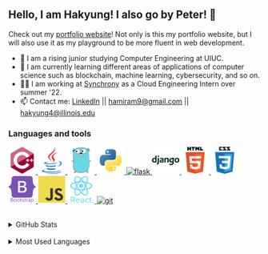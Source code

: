 <!-- ![visitor badge](https://visitor-badge.glitch.me/badge?page_id=hakyung4.visitor-badge) -->

## Hello, I am Hakyung! I also go by Peter! 👋

Check out my [portfolio website](https://hakyung4.github.io/personal-website/)! Not only is this my portfolio website, but I will also use it as my playground to be more fluent in web development.

- 🏫 I am a rising junior studying Computer Engineering at UIUC. 
- 🌱 I am currently learning different areas of applications of computer science such as blockchain, machine learning, cybersecurity, and so on.
- 👨‍💻 I am working at [Synchrony](https://www.synchrony.com/index.html) as a Cloud Engineering Intern over summer '22.
- 📫 Contact me: [LinkedIn](https://www.linkedin.com/in/hakyung-peter-yun-3204061b8/) || [hamiram9@gmail.com](mailto:hamiram9@gmail.com) || [hakyung4@illinois.edu](mailto:hakyung4@illinois.edu)

### Languages and tools

<p align="left"> 
<a href="https://www.w3schools.com/cpp/" target="_blank" rel="noreferrer"> <img src="https://raw.githubusercontent.com/devicons/devicon/master/icons/cplusplus/cplusplus-original.svg" alt="cplusplus" height="55em"/> </a>
<a href="https://www.java.com" target="_blank" rel="noreferrer"> <img src="https://raw.githubusercontent.com/devicons/devicon/master/icons/java/java-original.svg" alt="java" height="55em"/> </a> 
<a href="https://golang.org" target="_blank" rel="noreferrer"> <img src="https://raw.githubusercontent.com/devicons/devicon/master/icons/go/go-original.svg" alt="go" height="55em"/> </a>
<a href="https://www.python.org" target="_blank" rel="noreferrer"> <img src="https://raw.githubusercontent.com/devicons/devicon/master/icons/python/python-original.svg" alt="python" height="55em"/> </a> 
<a href="https://flask.palletsprojects.com/" target="_blank" rel="noreferrer"> <img src="https://www.vectorlogo.zone/logos/pocoo_flask/pocoo_flask-icon.svg" alt="flask" height="55em"/> </a>
<a href="https://www.djangoproject.com/" target="_blank" rel="noreferrer"> <img src="https://raw.githubusercontent.com/github/explore/80688e429a7d4ef2fca1e82350fe8e3517d3494d/topics/django/django.png" alt="django" height="55em"/> </a>
<a href="https://www.w3.org/html/" target="_blank" rel="noreferrer"> <img src="https://raw.githubusercontent.com/devicons/devicon/master/icons/html5/html5-original-wordmark.svg" alt="html5" height="55em"/> </a> 
<a href="https://www.w3schools.com/css/" target="_blank" rel="noreferrer"> <img src="https://raw.githubusercontent.com/devicons/devicon/master/icons/css3/css3-original-wordmark.svg" alt="css3" height="55em"/> </a>
 <a href="https://getbootstrap.com" target="_blank" rel="noreferrer"> <img src="https://raw.githubusercontent.com/devicons/devicon/master/icons/bootstrap/bootstrap-plain-wordmark.svg" alt="bootstrap" height="55em"/> </a>
<a href="https://developer.mozilla.org/en-US/docs/Web/JavaScript" target="_blank" rel="noreferrer"> <img src="https://raw.githubusercontent.com/devicons/devicon/master/icons/javascript/javascript-original.svg" alt="javascript" height="55em"/> </a> 
<a href="https://reactjs.org/" target="_blank" rel="noreferrer"> <img src="https://raw.githubusercontent.com/devicons/devicon/master/icons/react/react-original-wordmark.svg" alt="react" height="55em"/> </a>
<a href="https://git-scm.com/" target="_blank" rel="noreferrer"> <img src="https://www.vectorlogo.zone/logos/git-scm/git-scm-icon.svg" alt="git" height="55em"/> </a> 
</p>
<br>

<details>
  <summary> GitHub Stats </summary>
  
  <img src="https://github-readme-stats.vercel.app/api?username=hakyung4&count_private=true&&show_icons=true&theme=dracula&hide_border=true" alt="github stats picture"/>
</details>
<br>

<details>
  <summary> Most Used Languages </summary>
<img src="https://github-readme-stats.vercel.app/api/top-langs/?username=hakyung4&hide=Jupyter Notebook&langs_count=10" alt="language stats" />
</details>

